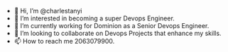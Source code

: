 - 👋 Hi, I’m @charlestanyi
- 👀 I’m interested in becoming a super Devops Engineer.
- 🌱 I’m currently working for Dominion as a Senior Devops Engineer.
- 💞️ I’m looking to collaborate on Devops Projects that enhance my skills.
- 📫 How to reach me 2063079900.

<!---
charlestanyi/charlestanyi is a ✨ special ✨ repository because its `README.md` (this file) appears on your GitHub profile.
You can click the Preview link to take a look at your changes.
--->
